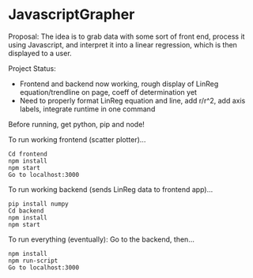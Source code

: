 # JavascriptGrapher

Proposal:
The idea is to grab data with some sort of front end, process it using Javascript, and interpret it into a linear regression, which is then displayed to a user.

Project Status:
- Frontend and backend now working, rough display of LinReg equation/trendline on page, coeff of determination yet
- Need to properly format LinReg equation and line, add r/r^2, add axis labels, integrate runtime in one command


Before running, get python, pip and node!

To run working frontend (scatter plotter)...
```
Cd frontend
npm install
npm start
Go to localhost:3000
```
To run working backend (sends LinReg data to frontend app)...
```
pip install numpy
Cd backend
npm install
npm start
```


 To run everything (eventually):
 Go to the backend, then... 
```
npm install
npm run-script
Go to localhost:3000
```





